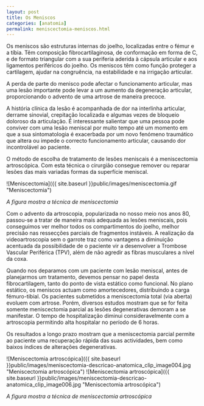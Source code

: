 ```yaml
---
layout: post
title: Os Meniscos
categories: [anatomia]
permalink: meniscectomia-meniscos.html
---
```


Os meniscos são estruturas internas do joelho, localizadas entre o fémur e a tíbia. Têm composição fibrocartilaginosa, de conformação em forma de C, e de formato triangular com a sua periferia aderida à cápsula articular e aos ligamentos periféricos do joelho.
Os meniscos têm como função proteger a cartilagem, ajudar na congruência, na estabilidade e na irrigação articular.

A perda de parte do menisco pode afectar o funcionamento articular, mas uma lesão importante pode levar a um aumento da degeneração articular, proporcionando o advento de uma artrose de maneira precoce.

A história clínica da lesão é acompanhada de dor na interlinha articular, derrame sinovial, crepitação localizada e algumas vezes de bloqueio doloroso da articulação. É interessante salientar que uma pessoa pode conviver com uma lesão meniscal por muito tempo até um momento em que a sua sintomatologia é exacerbada por um novo fenómeno traumático que altera ou impede o correcto funcionamento articular, causando dor incontrolável ao paciente.

O método de escolha de tratamento de lesões meniscais é a meniscectomia artroscópica. Com esta técnica o cirurgião consegue remover ou reparar lesões das mais variadas formas da superfície meniscal.

![Meniscectomia]({{ site.baseurl }}public/images/meniscectomia.gif "Meniscectomia")

_A figura mostra a técnica de meniscectomia_

Com o advento da artroscopia, popularizada no nosso meio nos anos 80, passou-se a tratar de maneira mais adequada as lesões meniscais, pois conseguimos ver melhor todos os compartimentos do joelho, melhor precisão nas ressecções parciais de fragmentos instáveis.
A realização da videoartroscopia sem o garrote traz como vantagens a diminuição acentuada da possibilidade de o paciente vir a desenvolver a Trombose Vascular Periférica (TPV), além de não agredir as fibras musculares a nível da coxa.

Quando nos deparamos com um paciente com lesão meniscal, antes de planejarmos um tratamento, devemos pensar no papel desta fibrocartilagem, tanto do ponto de vista estático como funcional. No plano estático, os meniscos actuam como amortecedores, distribuindo a carga fémuro-tibial. Os pacientes submetidos a meniscectomia total (via aberta) evoluem com artrose. Porém, diversos estudos mostram que se for feita somente meniscectomia parcial as lesões degenerativas demoram a se manifestar.
O tempo de hospitalização diminui consideravelmente com a artroscopia permitindo alta hospitalar no período de 6 horas.

Os resultados a longo prazo mostram que a meniscectomia parcial permite ao paciente uma recuperação rápida das suas actividades, bem como baixos índices de alterações degenerativas.

![Meniscectomia artroscópica]({{ site.baseurl }}public/images/meniscectomia-descricao-anatomica_clip_image004.jpg "Meniscectomia artroscópica") ![Meniscectomia artroscópica]({{ site.baseurl }}public/images/meniscectomia-descricao-anatomica_clip_image006.jpg "Meniscectomia artroscópica")

_A figura mostra a técnica de meniscectomia artroscópica_